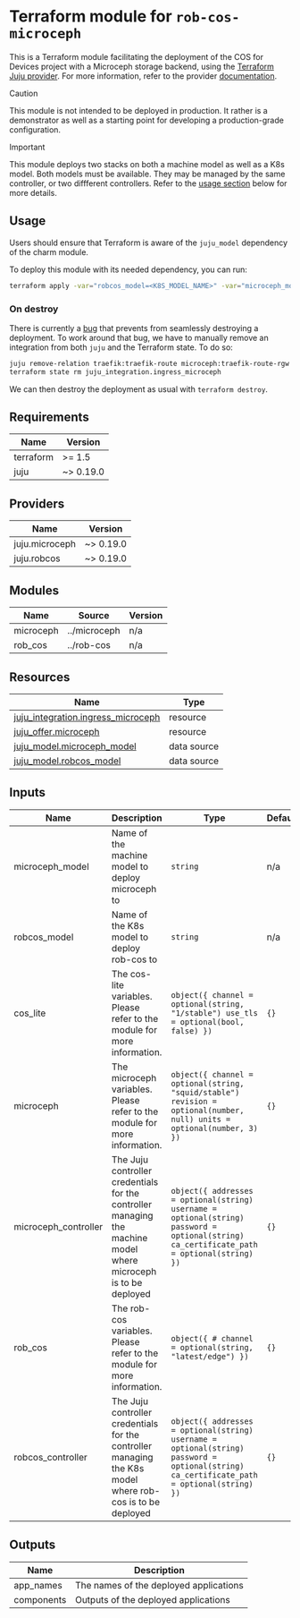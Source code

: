 # Terraform module for `rob-cos-microceph`

This is a Terraform module facilitating the deployment of the COS for Devices project with a Microceph storage backend,
using the [Terraform Juju provider](https://github.com/juju/terraform-provider-juju/).
For more information,
refer to the provider [documentation](https://registry.terraform.io/providers/juju/juju/latest/docs).

> [!CAUTION]
> This module is not intended to be deployed in production.
> It rather is a demonstrator as well as a starting point for developing a production-grade configuration.

> [!IMPORTANT]
> This module deploys two stacks on both a machine model as well as a K8s model.
> Both models must be available.
> They may be managed by the same controller, or two diffferent controllers.
> Refer to the [usage section](#usage) below for more details.

## Usage

Users should ensure that Terraform is aware of the `juju_model` dependency of the charm module.

To deploy this module with its needed dependency, you can run:

```bash
terraform apply -var="robcos_model=<K8S_MODEL_NAME>" -var="microceph_model=<MACHINE_MODEL_NAME>"
```

### On destroy

There is currently a [bug](https://github.com/juju/terraform-provider-juju/issues/721) that prevents from seamlessly destroying a deployment.
To work around that bug, we have to manually remove an integration from both `juju` and the Terraform state.
To do so:

```bash
juju remove-relation traefik:traefik-route microceph:traefik-route-rgw --model <robcos-model>
terraform state rm juju_integration.ingress_microceph
```

We can then destroy the deployment as usual with `terraform destroy`.

<!-- BEGIN_TF_DOCS -->
## Requirements

| Name | Version |
|------|---------|
| terraform | >= 1.5 |
| juju | ~> 0.19.0 |

## Providers

| Name | Version |
|------|---------|
| juju.microceph | ~> 0.19.0 |
| juju.robcos | ~> 0.19.0 |

## Modules

| Name | Source | Version |
|------|--------|---------|
| microceph | ../microceph | n/a |
| rob\_cos | ../rob-cos | n/a |

## Resources

| Name | Type |
|------|------|
| [juju_integration.ingress_microceph](https://registry.terraform.io/providers/juju/juju/latest/docs/resources/integration) | resource |
| [juju_offer.microceph](https://registry.terraform.io/providers/juju/juju/latest/docs/resources/offer) | resource |
| [juju_model.microceph_model](https://registry.terraform.io/providers/juju/juju/latest/docs/data-sources/model) | data source |
| [juju_model.robcos_model](https://registry.terraform.io/providers/juju/juju/latest/docs/data-sources/model) | data source |

## Inputs

| Name | Description | Type | Default | Required |
|------|-------------|------|---------|:--------:|
| microceph\_model | Name of the machine model to deploy microceph to | `string` | n/a | yes |
| robcos\_model | Name of the K8s model to deploy rob-cos to | `string` | n/a | yes |
| cos\_lite | The cos-lite variables. Please refer to the module for more information. | ```object({ channel = optional(string, "1/stable") use_tls = optional(bool, false) })``` | `{}` | no |
| microceph | The microceph variables. Please refer to the module for more information. | ```object({ channel = optional(string, "squid/stable") revision = optional(number, null) units = optional(number, 3) })``` | `{}` | no |
| microceph\_controller | The Juju controller credentials for the controller managing the machine model where microceph is to be deployed | ```object({ addresses = optional(string) username = optional(string) password = optional(string) ca_certificate_path = optional(string) })``` | `{}` | no |
| rob\_cos | The rob-cos variables. Please refer to the module for more information. | ```object({ # channel = optional(string, "latest/edge") })``` | `{}` | no |
| robcos\_controller | The Juju controller credentials for the controller managing the K8s model where rob-cos is to be deployed | ```object({ addresses = optional(string) username = optional(string) password = optional(string) ca_certificate_path = optional(string) })``` | `{}` | no |

## Outputs

| Name | Description |
|------|-------------|
| app\_names | The names of the deployed applications |
| components | Outputs of the deployed applications |
<!-- END_TF_DOCS -->
